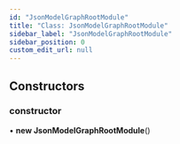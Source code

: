 ```yaml
---
id: "JsonModelGraphRootModule"
title: "Class: JsonModelGraphRootModule"
sidebar_label: "JsonModelGraphRootModule"
sidebar_position: 0
custom_edit_url: null
---
```


## Constructors

### constructor

• **new JsonModelGraphRootModule**()
